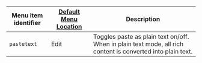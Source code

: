 | Menu item identifier | [Default Menu Location]({{site.baseurl}}/interface/menus/menus-configuration-options/#examplethetinymcedefaultmenuitems) | Description                         |
|----------------------|----------------------------------------------------------------------------------------------------------|-------------------------------------|
| `pastetext`          | Edit                                                                                                     | Toggles paste as plain text on/off. When in plain text mode, all rich content is converted into plain text. |
